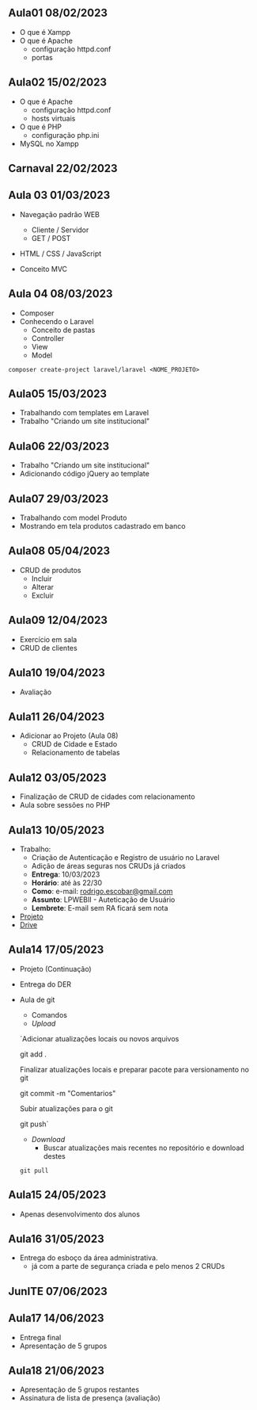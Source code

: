 ## Aula01 08/02/2023
- O que é Xampp
- O que é Apache
    - configuração httpd.conf
    - portas

## Aula02 15/02/2023
- O que é Apache
    - configuração httpd.conf
    - hosts virtuais
- O que é PHP
    - configuração php.ini
- MySQL no Xampp

## Carnaval 22/02/2023

## Aula 03 01/03/2023
- Navegação padrão WEB
    - Cliente / Servidor
    - GET / POST

- HTML / CSS / JavaScript
- Conceito MVC

## Aula 04 08/03/2023
- Composer
- Conhecendo o Laravel
    - Conceito de pastas
    - Controller
    - View
    - Model

`composer create-project laravel/laravel <NOME_PROJETO>`

## Aula05 15/03/2023
- Trabalhando com templates em Laravel
- Trabalho "Criando um site institucional"

## Aula06 22/03/2023
- Trabalho "Criando um site institucional"
- Adicionando código jQuery ao template

## Aula07 29/03/2023
- Trabalhando com model Produto 
- Mostrando em tela produtos cadastrado em banco

## Aula08 05/04/2023
- CRUD de produtos
    - Incluir
    - Alterar
    - Excluir

## Aula09 12/04/2023
- Exercício em sala
- CRUD de clientes

## Aula10 19/04/2023
- Avaliação 

## Aula11 26/04/2023
- Adicionar ao Projeto (Aula 08)
    - CRUD de Cidade e Estado
    - Relacionamento de tabelas

## Aula12 03/05/2023
- Finalização de CRUD de cidades com relacionamento
- Aula sobre sessões no PHP

## Aula13 10/05/2023
- Trabalho:
    - Criação de Autenticação e Registro de usuário no Laravel
    - Adição de áreas seguras nos CRUDs já criados
    - **Entrega**: 10/03/2023
    - **Horário**: até às 22/30
    - **Como**: e-mail: rodrigo.escobar@gmail.com
    - **Assunto**: LPWEBII - Auteticação de Usuário
    - **Lembrete**: E-mail sem RA ficará sem nota
- [Projeto](ProjetoLPWEBII.pdf)
- [Drive](https://drive.google.com/drive/folders/14W_iBFXBQop5fVVP6WzGdLx1ubBMTG4_)

## Aula14 17/05/2023
- Projeto (Continuação)
- Entrega do DER
- Aula de git
    - Comandos
    - *Upload*

    `Adicionar atualizações locais ou novos arquivos

    git add .
        
    Finalizar atualizações locais e preparar pacote para versionamento no git
    
    git commit -m "Comentarios"
        
    Subir atualizações para o git
    
    git push`

    - *Download*
        - Buscar atualizações mais recentes no repositório e download destes
    
    `git pull`


## Aula15 24/05/2023
- Apenas desenvolvimento dos alunos

## Aula16 31/05/2023
- Entrega do esboço da área administrativa.
    - já com a parte de segurança criada
e pelo menos 2 CRUDs

## JunITE 07/06/2023

## Aula17 14/06/2023
- Entrega final
- Apresentação de 5 grupos

## Aula18 21/06/2023
- Apresentação de 5 grupos restantes
- Assinatura de lista de presença (avaliação)
